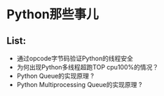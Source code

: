 # Python那些事儿

## List:

* 通过opcode字节码验证Python的线程安全
* 为何出现Python多线程超跑TOP cpu100%的情况？
* Python Queue的实现原理 ?
* Python Multiprocessing Queue的实现原理 ?
